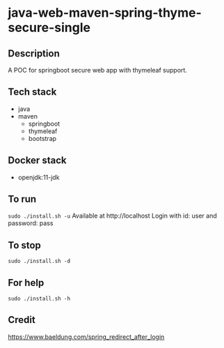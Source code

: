 # java-web-maven-spring-thyme-secure-single

## Description
A POC for springboot secure web app with thymeleaf support.

## Tech stack
- java
- maven
  - springboot
  - thymeleaf
  - bootstrap

## Docker stack
- openjdk:11-jdk

## To run
`sudo ./install.sh -u`
Available at http://localhost
Login with id: user and password: pass

## To stop
`sudo ./install.sh -d`

## For help
`sudo ./install.sh -h`

## Credit
https://www.baeldung.com/spring_redirect_after_login

